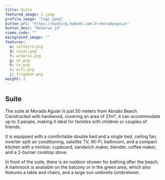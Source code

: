 ```yaml
---
title: Suíte
featured_image: 1.jpeg
profile_image: "logo.jpeg"
button_url: "https://booking.hqbeds.com.br/moradaaguiar"
button_desc: "Reserve já"
viemo_code: ""
background_image: ""
features:
  a: solteiro.png 
  d: casal.png
  f: armario.png
  g: ar.png
  h: tv.png
  i: wifi.png
  j: frigobar.png
weight: 1
---
```


## Suite

The suite at Morada Aguiar is just 50 meters from Abraão Beach. Constructed with hardwood, covering an area of 21m², it can accommodate up to 3 people, making it ideal for families with children or couples of friends.

It is equipped with a comfortable double bed and a single bed, ceiling fan, inverter split air conditioning, satellite TV, Wi-Fi, bathroom, and a compact kitchen with a minibar, cupboard, sandwich maker, blender, coffee maker, and a 2-burner cooktop stove.

In front of the suite, there is an outdoor shower for bathing after the beach. A hammock is available on the balcony or in the green area, which also features a table and chairs, and a large sun umbrella (ombrelone).

